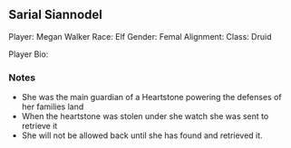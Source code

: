 ## Sarial Siannodel

Player: Megan Walker
Race: Elf
Gender: Femal
Alignment: 
Class: Druid

Player Bio:

### Notes

* She was the main guardian of a Heartstone powering the defenses of her families land
* When the heartstone was stolen under she watch she was sent to retrieve it
* She will not be allowed back until she has found and retrieved it.
